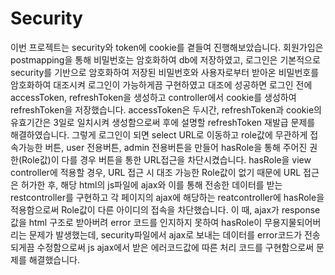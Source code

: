 # Security
이번 프로젝트는 security와 token에 cookie를 곁들여 진행해보았습니다.
회원가입은 postmapping을 통해 비밀번호는 암호화하여 db에 저장하였고,
로그인은 기본적으로 security를 기반으로 암호화하여 저장된 비밀번호와 사용자로부터 받아온 비밀번호를 암호화하여 대조시켜 로그인이 가능하게끔 구현하였고
대조에 성공하면 로그인 전에 accessToken, refreshToken을 생성하고 controller에서 cookie를 생성하여 refreshToken을 저장했습니다.
accessToken은 두시간, refreshToken과 cookie의 유효기간은 3일로 일치시켜 생성함으로써 후에 설명할 refreshToken 재발급 문제를 해결하였습니다.
그렇게 로그인이 되면 select URL로 이동하고 role값에 무관하게 접속가능한 버튼, user 전용버튼, admin 전용버튼을 만들어 hasRole을 통해 주어진 권한(Role값)이 다를 경우 버튼을 통한 URL접근을 차단시켰습니다.
hasRole을 view controller에 적용할 경우, URL 접근 시 대조 가능한 Role값이 없기 때문에 URL 접근은 허가한 후, 
해당 html의 js파일에 ajax와 이를 통해 전송한 데이터를 받는 restcontroller를 구현하고 각 페이지의 ajax에 해당하는 reatcontroller에 hasRole을 적용함으로써 Role값이 다른 아이디의 접속을 차단했습니다.
이 때, ajax가 response값을 html 구조로 받아버려 error 코드를 인지하지 못하여 hasRole이 무용지물되어버리는 문제가 발생했는데,
security파일에서 ajax로 보내는 데이터를 error코드가 전송되게끔 수정함으로써 js ajax에서 받은 에러코드값에 따른 처리 코드를 구현함으로써 문제를 해결했습니다.

